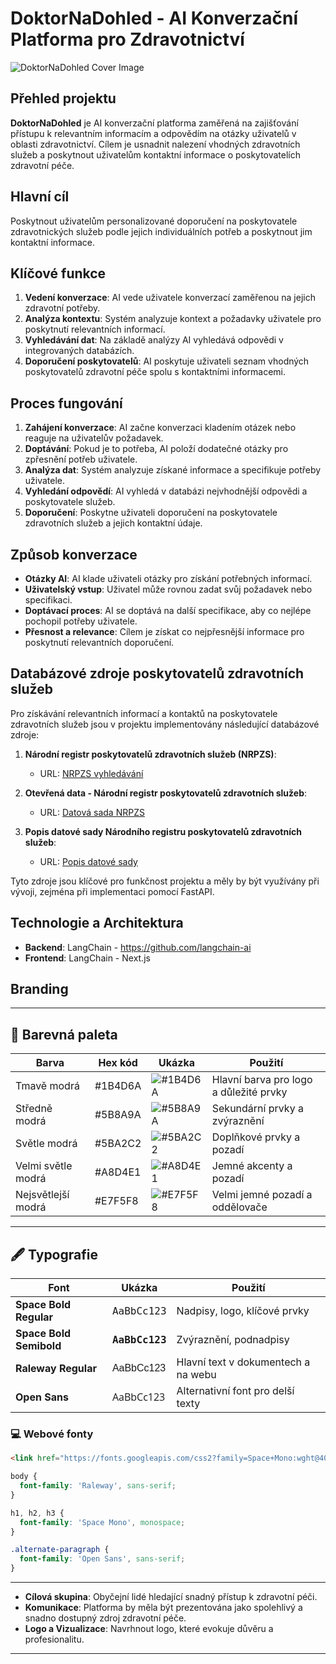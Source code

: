 # DoktorNaDohled - AI Konverzační Platforma pro Zdravotnictví

![DoktorNaDohled Cover Image](https://i.ibb.co/DtmRXKh/DALL-E-2024-08-04-21-57-58-Pixel-art-style-cover-image-for-Doktor-Na-Dohled-an-AI-healthcare-platfor.webp)

## Přehled projektu

**DoktorNaDohled** je AI konverzační platforma zaměřená na zajišťování přístupu k relevantním informacím a odpovědím na otázky uživatelů v oblasti zdravotnictví. Cílem je usnadnit nalezení vhodných zdravotních služeb a poskytnout uživatelům kontaktní informace o poskytovatelích zdravotní péče.

## Hlavní cíl

Poskytnout uživatelům personalizované doporučení na poskytovatele zdravotnických služeb podle jejich individuálních potřeb a poskytnout jim kontaktní informace.

## Klíčové funkce

1. **Vedení konverzace**: AI vede uživatele konverzací zaměřenou na jejich zdravotní potřeby.
2. **Analýza kontextu**: Systém analyzuje kontext a požadavky uživatele pro poskytnutí relevantních informací.
3. **Vyhledávání dat**: Na základě analýzy AI vyhledává odpovědi v integrovaných databázích.
4. **Doporučení poskytovatelů**: AI poskytuje uživateli seznam vhodných poskytovatelů zdravotní péče spolu s kontaktními informacemi.

## Proces fungování

1. **Zahájení konverzace**: AI začne konverzaci kladením otázek nebo reaguje na uživatelův požadavek.
2. **Doptávání**: Pokud je to potřeba, AI položí dodatečné otázky pro zpřesnění potřeb uživatele.
3. **Analýza dat**: Systém analyzuje získané informace a specifikuje potřeby uživatele.
4. **Vyhledání odpovědí**: AI vyhledá v databázi nejvhodnější odpovědi a poskytovatele služeb.
5. **Doporučení**: Poskytne uživateli doporučení na poskytovatele zdravotních služeb a jejich kontaktní údaje.

## Způsob konverzace

- **Otázky AI**: AI klade uživateli otázky pro získání potřebných informací.
- **Uživatelský vstup**: Uživatel může rovnou zadat svůj požadavek nebo specifikaci.
- **Doptávací proces**: AI se doptává na další specifikace, aby co nejlépe pochopil potřeby uživatele.
- **Přesnost a relevance**: Cílem je získat co nejpřesnější informace pro poskytnutí relevantních doporučení.

## Databázové zdroje poskytovatelů zdravotních služeb

Pro získávání relevantních informací a kontaktů na poskytovatele zdravotních služeb jsou v projektu implementovány následující databázové zdroje:

1. **Národní registr poskytovatelů zdravotních služeb (NRPZS)**:
   - URL: [NRPZS vyhledávání](https://nrpzs.uzis.cz/index.php?pg=vyhledavani-poskytovatele--pro-verejnost)

2. **Otevřená data - Národní registr poskytovatelů zdravotních služeb**:
   - URL: [Datová sada NRPZS](https://data.gov.cz/datov%C3%A1-sada?iri=https://data.gov.cz/zdroj/datov%C3%A9-sady/00024341/aa4c99d9f1480cca59807389cf88d4dc)

3. **Popis datové sady Národního registru poskytovatelů zdravotních služeb**:
   - URL: [Popis datové sady](https://data.gov.cz/describe/?uri=https://data.gov.cz/zdroj/datov%C3%A9-sady/00024341/aa4c99d9f1480cca59807389cf88d4dc)

Tyto zdroje jsou klíčové pro funkčnost projektu a měly by být využívány při vývoji, zejména při implementaci pomocí FastAPI.

## Technologie a Architektura

- **Backend**: LangChain - https://github.com/langchain-ai
- **Frontend**: LangChain - Next.js
## Branding
---

## 🎨 Barevná paleta

| Barva | Hex kód | Ukázka | Použití |
|-------|---------|--------|---------|
| Tmavě modrá | #1B4D6A | ![#1B4D6A](https://via.placeholder.com/50x30/1B4D6A/FFFFFF?text=+) | Hlavní barva pro logo a důležité prvky |
| Středně modrá | #5B8A9A | ![#5B8A9A](https://via.placeholder.com/50x30/5B8A9A/FFFFFF?text=+) | Sekundární prvky a zvýraznění |
| Světle modrá | #5BA2C2 | ![#5BA2C2](https://via.placeholder.com/50x30/5BA2C2/FFFFFF?text=+) | Doplňkové prvky a pozadí |
| Velmi světle modrá | #A8D4E1 | ![#A8D4E1](https://via.placeholder.com/50x30/A8D4E1/000000?text=+) | Jemné akcenty a pozadí |
| Nejsvětlejší modrá | #E7F5F8 | ![#E7F5F8](https://via.placeholder.com/50x30/E7F5F8/000000?text=+) | Velmi jemné pozadí a oddělovače |

---

## 🖋 Typografie

| Font | Ukázka | Použití |
|------|--------|---------|
| **Space Bold Regular** | <span style="font-family: 'Space Mono', monospace;">AaBbCc123</span> | Nadpisy, logo, klíčové prvky |
| **Space Bold Semibold** | <span style="font-family: 'Space Mono', monospace; font-weight: 600;">AaBbCc123</span> | Zvýraznění, podnadpisy |
| **Raleway Regular** | <span style="font-family: Raleway, sans-serif;">AaBbCc123</span> | Hlavní text v dokumentech a na webu |
| **Open Sans** | <span style="font-family: 'Open Sans', sans-serif;">AaBbCc123</span> | Alternativní font pro delší texty |

### 💻 Webové fonty

```html
<link href="https://fonts.googleapis.com/css2?family=Space+Mono:wght@400;700&family=Raleway&family=Open+Sans&display=swap" rel="stylesheet">
```

```css
body {
  font-family: 'Raleway', sans-serif;
}

h1, h2, h3 {
  font-family: 'Space Mono', monospace;
}

.alternate-paragraph {
  font-family: 'Open Sans', sans-serif;
}
```

---
- **Cílová skupina**: Obyčejní lidé hledající snadný přístup k zdravotní péči.
- **Komunikace**: Platforma by měla být prezentována jako spolehlivý a snadno dostupný zdroj zdravotní péče.
- **Logo a Vizualizace**: Navrhnout logo, které evokuje důvěru a profesionalitu.
---
